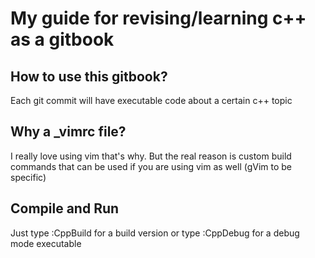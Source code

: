 # My guide for revising/learning c++ as a gitbook

## How to use this gitbook?
Each git commit will have executable code about a certain c++ topic

## Why a _vimrc file?
I really love using vim that's why. But the real reason is custom build commands that can be used if you are using vim as well (gVim to be specific)

## Compile and Run
Just type :CppBuild for a build version or type :CppDebug for a debug mode executable
